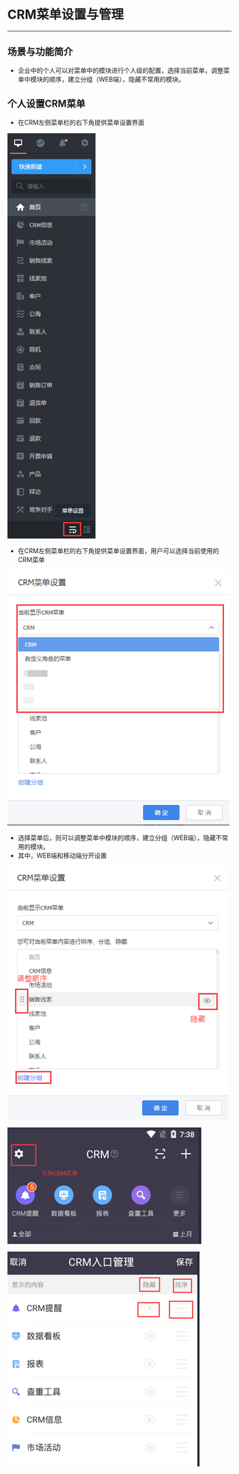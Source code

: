 
# CRM菜单设置与管理

------

## 场景与功能简介


- 企业中的个人可以对菜单中的模块进行个人级的配置，选择当前菜单，调整菜单中模块的顺序，建立分组（WEB端），隐藏不常用的模块。

## 个人设置CRM菜单

- 在CRM左侧菜单栏的右下角提供菜单设置界面

![image_1c7bg50941b0uk371pcspp61tbu19.png-33.3kB][1]
- 在CRM左侧菜单栏的右下角提供菜单设置界面，用户可以选择当前使用的CRM菜单

![image_1c7bg6kjdqkh1mdc1st615t3gs01m.png-23.9kB][2]

- 选择菜单后，则可以调整菜单中模块的顺序，建立分组（WEB端），隐藏不常用的模块。
- 其中，WEB端和移动端分开设置

![image_1c7bgj3nqhvls61j5q1sngnl9p.png-29.9kB][3]

![image_1c7bh1o7rlsg6lu12drltlkt91j.png-58.4kB][4]

![image_1c7bh0uo1p549snq4h1pcv11s416.png-47.7kB][5]


[1]: ./images/image_1c7bg50941b0uk371pcspp61tbu19.png
[2]: ./images/image_1c7bg6kjdqkh1mdc1st615t3gs01m.png
[3]: ./images/image_1c7bgj3nqhvls61j5q1sngnl9p.png
[4]: ./images/image_1c7bh1o7rlsg6lu12drltlkt91j.png
[5]: ./images/image_1c7bh0uo1p549snq4h1pcv11s416.png

